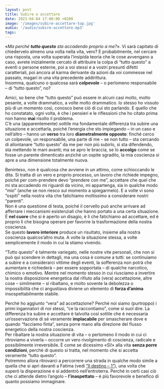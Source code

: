 ```yaml
---
layout: post
title: Subire o accettare
date: 2023-04-04 17:00:00 +0200
image: '/images/subire-accettare-top.jpg'
audio: '/audio/subire-accettare.mp3'
tags:
---
```


«*Ma perché **tutto questo** sta accadendo proprio a me?*». Vi sarà capitato di chiedervelo almeno una volta nella vita, vero? 
E probabilmente, nel cercare una risposta, una volta superata l’insipida teoria che le cose avvengano a caso, avrete inizialmente cercato di attribuire la colpa di “tutto questo” a eventi o persone esterne, poi a voi stessi e a vostri presunti difetti caratteriali, poi ancora al karma derivante da azioni da voi commesse nel passato, magari in una vita precedente addirittura.<br/>
Insomma, qualcuno o qualcosa sarà **colpevole** – o perlomeno responsabile – di “tutto questo”, no?

Amici, so bene che “tutto questo” può essere in alcuni casi molto, molto pesante, a volte drammatico, a volte molto drammatico. Io stesso ho vissuto più di un momento così, conosco bene ciò di cui sto parlando. E quello che ho constatato, ogni volta, è che i pensieri e le riflessioni che ho citato prima non hanno **mai** risolto il problema. <br/>
C’è una (apparentemente) sottile ma fondamentale differenza tra subire una situazione e accettarla, poiché l’energia che sto impiegando – in un caso e nell’altro – hanno un **verso** tra loro **diametralmente opposto**: finché cerco un colpevole, un responsabile, una parte di me – se non tutto – sta cercando di allontanare “tutto questo” da me per non più subirlo, si sta difendendo, sta mettendo le mani avanti; ma se apro le braccia, se lo **accolgo** come se fosse un parente dimenticato anziché un ospite sgradito, la mia coscienza si apre a una dimensione totalmente nuova. 

Beninteso, non è qualcosa che avviene in un attimo, come schioccando le dita. Si tratta di un vero e proprio processo, un lavoro che richiede impegno, poiché per com-prendere devo “prendere con me”, accettare che quel che mi sta accadendo mi riguardi da vicino, mi appartenga, sia in qualche modo “mio” (anche se non riesco sul momento a spiegarmelo). E a volte vi sono “ospiti” nella nostra vita che fatichiamo moltissimo a considerare nostri “parenti”.  <br/>
Non è una questione di testa, poiché il cervello può anche arrivare ad afferrare i meccanismi esistenziali che hanno portato a una certa situazione. È **nel cuore** che si è aperto un disagio, è lì che fatichiamo ad accettare, ed è proprio lì che bisogna operare per favorire la trasformazione della nostra coscienza.  <br/>
Se questo **lavoro interiore** produce un risultato, insieme alla nostra coscienza qualcos’altro muta. A volte la situazione stessa, a volte semplicemente il modo in cui la stiamo vivendo. 

“Tutto questo” è talmente variegato, nelle nostre vite personali, che non si può qui scendere in dettagli, ma una cosa è comune a tutti: se continuiamo a subire e a considerarci vittime degli eventi, la sofferenza non potrà che aumentare e richiederà – per essere sopportata – di qualche narcotico, chimico o emotivo. Mentre nel momento stesso in cui riusciamo a invertire la nostra disposizione energetica dal rifiuto alla (vera) accettazione, altre cose – similmente – si ribaltano, e molto sovente la debolezza o impossibilità che ci angustiava diviene un elemento di **forza d’anima** insospettabilmente stabile.

Perché ho aggiunto “vera” ad accettazione? Perché noi siamo (purtroppo) i primi ingannatori di noi stessi, “ce la raccontiamo”, come si suol dire. La differenza tra subire e accettare è talvolta così sottile che è necessaria un’osservazione di sé veramente **implacabile** per smascherare dove e quando “facciamo finta”, senza porre mano alla direzione del flusso energetico della nostra coscienza.<br/>
Per ribaltare la nostra situazione di vita – o perlomeno il modo in cui ci ritroviamo a viverla – occorre un vero rivolgimento di coscienza, radicale e possibilmente irreversibile. È come se dicessimo «Sì!» alla vita **senza porre condizioni**, perché di questo si tratta, nel momento che si accetta veramente “tutto questo”. <br/>
Potremmo allora ritrovarci a percorrere una strada in qualche modo simile a quella che si aprì davanti a Fatima (vedi [“Il destino – 1”](/2023/02/15/destino-1/)), una volta che superò la disperazione e si addentrò nell’entroterra. Perché in certi casi ciò che ci attende dietro l’angolo – **l’inaspettato** – è più favorevole e benefico di quanto possiamo immaginare.
